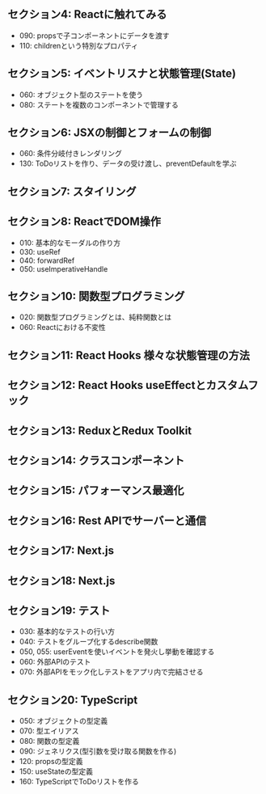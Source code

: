 ## セクション4: Reactに触れてみる
- 090: propsで子コンポーネントにデータを渡す
- 110: childrenという特別なプロパティ
## セクション5: イベントリスナと状態管理(State)
- 060: オブジェクト型のステートを使う
- 080: ステートを複数のコンポーネントで管理する
## セクション6: JSXの制御とフォームの制御
- 060: 条件分岐付きレンダリング
- 130: ToDoリストを作り、データの受け渡し、preventDefaultを学ぶ
## セクション7: スタイリング
## セクション8: ReactでDOM操作
- 010: 基本的なモーダルの作り方
- 030: useRef
- 040: forwardRef
- 050: useImperativeHandle
## セクション10: 関数型プログラミング
- 020: 関数型プログラミングとは、純粋関数とは
- 060: Reactにおける不変性
## セクション11: React Hooks 様々な状態管理の方法
## セクション12: React Hooks useEffectとカスタムフック
## セクション13: ReduxとRedux Toolkit
## セクション14: クラスコンポーネント
## セクション15: パフォーマンス最適化
## セクション16: Rest APIでサーバーと通信
## セクション17: Next.js
## セクション18: Next.js
## セクション19: テスト
- 030: 基本的なテストの行い方
- 040: テストをグループ化するdescribe関数
- 050, 055: userEventを使いイベントを発火し挙動を確認する
- 060: 外部APIのテスト
- 070: 外部APIをモック化しテストをアプリ内で完結させる
## セクション20: TypeScript
- 050: オブジェクトの型定義
- 070: 型エイリアス
- 080: 関数の型定義
- 090: ジェネリクス(型引数を受け取る関数を作る)
- 120: propsの型定義
- 150: useStateの型定義
- 160: TypeScriptでToDoリストを作る
